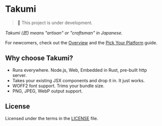 # Takumi

> 🚧 This project is under development.

_Takumi (匠) means "artisan" or "craftsman" in Japanese._

For newcomers, check out the [Overview](https://takumi.kane.tw/docs/) and the [Pick Your Platform](https://takumi.kane.tw/docs/platforms/pick-your-platform) guide.

## Why choose Takumi?

- Runs everywhere. Node.js, Web, Embedded in Rust, pre-built http server.
- Takes your existing JSX components and drop it in. It just works.
- WOFF2 font support. Trims your bundle size.
- PNG, JPEG, WebP output support.

## License

Licensed under the terms in the [LICENSE](LICENSE) file.
